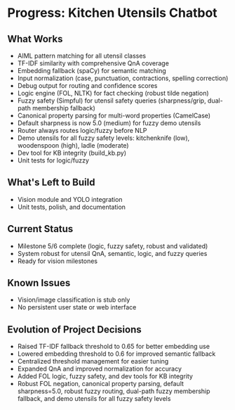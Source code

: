# Progress: Kitchen Utensils Chatbot

## What Works
- AIML pattern matching for all utensil classes
- TF-IDF similarity with comprehensive QnA coverage
- Embedding fallback (spaCy) for semantic matching
- Input normalization (case, punctuation, contractions, spelling correction)
- Debug output for routing and confidence scores
- Logic engine (FOL, NLTK) for fact checking (robust tilde negation)
- Fuzzy safety (Simpful) for utensil safety queries (sharpness/grip, dual-path membership fallback)
- Canonical property parsing for multi-word properties (CamelCase)
- Default sharpness is now 5.0 (medium) for fuzzy demo utensils
- Router always routes logic/fuzzy before NLP
- Demo utensils for all fuzzy safety levels: kitchenknife (low), woodenspoon (high), ladle (moderate)
- Dev tool for KB integrity (build_kb.py)
- Unit tests for logic/fuzzy

## What's Left to Build
- Vision module and YOLO integration
- Unit tests, polish, and documentation

## Current Status
- Milestone 5/6 complete (logic, fuzzy safety, robust and validated)
- System robust for utensil QnA, semantic, logic, and fuzzy queries
- Ready for vision milestones

## Known Issues
- Vision/image classification is stub only
- No persistent user state or web interface

## Evolution of Project Decisions
- Raised TF-IDF fallback threshold to 0.65 for better embedding use
- Lowered embedding threshold to 0.6 for improved semantic fallback
- Centralized threshold management for easier tuning
- Expanded QnA and improved normalization for accuracy
- Added FOL logic, fuzzy safety, and dev tools for KB integrity
- Robust FOL negation, canonical property parsing, default sharpness=5.0, robust fuzzy routing, dual-path fuzzy membership fallback, and demo utensils for all fuzzy safety levels 